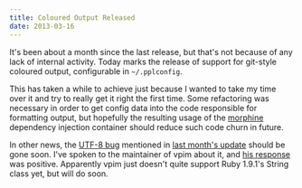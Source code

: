 ```yaml
---
title: Coloured Output Released
date: 2013-03-16
---
```


It's been about a month since the last release, but that's not because of any
lack of internal activity. Today marks the release of support for git-style
coloured output, configurable in `~/.pplconfig`.

This has taken a while to achieve just because I wanted to take my time over it
and try to really get it right the first time. Some refactoring was necessary in
order to get config data into the code responsible for formatting output, but
hopefully the resulting usage of the
[morphine](https://github.com/bkeepers/morphine) dependency injection container
should reduce such code churn in future.

In other news, the [UTF-8 bug](https://github.com/hendotcat/ppl/issues/17) mentioned
in [last month's update](/news/two-months-in/) should be gone soon. I've spoken
to the maintainer of vpim about it, and [his
response](http://rubyforge.org/pipermail/vpim-talk/2013/000185.html) was
positive. Apparently vpim just doesn't quite support Ruby 1.9.1's String class
yet, but will do soon.


